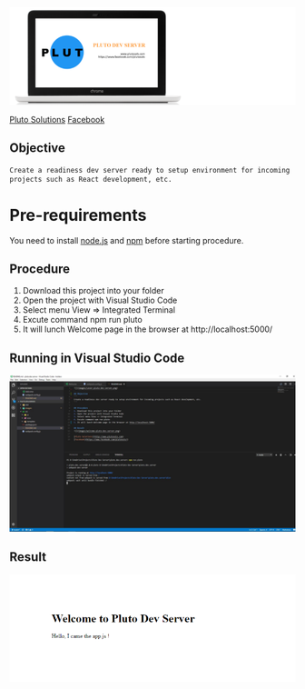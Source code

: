 ![](images/cover-pluto-dev-server.png)

[Pluto Solutions](http://www.plutosols.com)
[Facebook](https://www.facebook.com/plutosols/)

## Objective
```
Create a readiness dev server ready to setup environment for incoming projects such as React development, etc.
```

# Pre-requirements
You need to install [node.js](https://nodejs.org/en/) and [npm](https://www.npmjs.com/) before starting procedure.

## Procedure
1. Download this project into your folder
2. Open the project with Visual Studio Code
3. Select menu View => Integrated Terminal
4. Excute command npm run pluto
5. It will lunch Welcome page in the browser at http://localhost:5000/

## Running in Visual Studio Code
![Visual Studio Code](images/visual-studio.JPG)

## Result
![Result](images/welcome-pluto-dev-server.png)